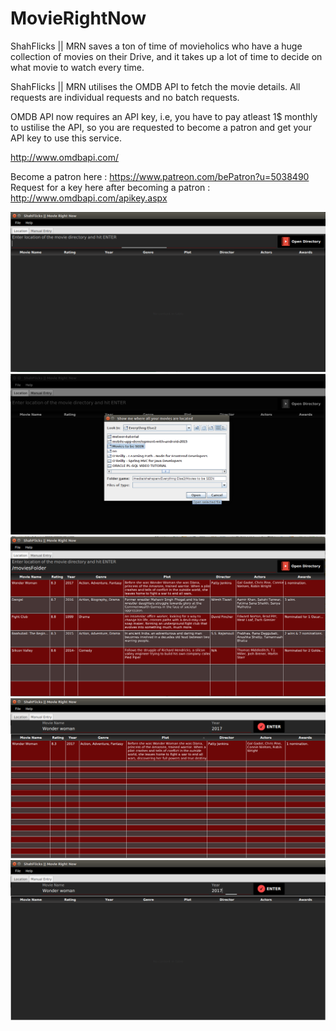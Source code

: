 # MovieRightNow
ShahFlicks || MRN saves a ton of time of movieholics who have a huge collection of movies on their Drive, and it takes up a lot of time to decide on what movie to watch every time.

ShahFlicks || MRN utilises the OMDB API to fetch the movie details.
All requests are individual requests and no batch requests.

OMDB API now requires an API key, i.e, you have to pay atleast 1$ monthly to ustilise the API, so you are requested to become
a patron and get your API key to use this service.

http://www.omdbapi.com/

Become a patron here  : https://www.patreon.com/bePatron?u=5038490
Request for a key here after becoming a patron   : http://www.omdbapi.com/apikey.aspx

![alt text](Application_screenshots/MovieRightNow_mainScreen.png "Application Launch")
![alt text](Application_screenshots/MovieRightNow_Enter_location.png "Enter the location of your movie directory")
![alt text](Application_screenshots/MovieRightNow_Response.png "JavaFX tableview displaying results")
![alt text](Application_screenshots/MovieRightNow_manualEntry.png "Manual Entry option")
![alt text](Application_screenshots/MovieRightNow_Enter_input.png "Enter the input values")
